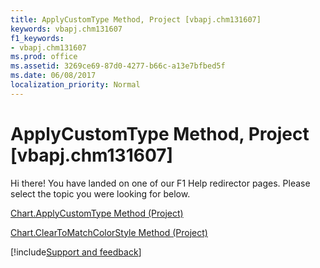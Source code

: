 ```yaml
---
title: ApplyCustomType Method, Project [vbapj.chm131607]
keywords: vbapj.chm131607
f1_keywords:
- vbapj.chm131607
ms.prod: office
ms.assetid: 3269ce69-87d0-4277-b66c-a13e7bfbed5f
ms.date: 06/08/2017
localization_priority: Normal
---
```



# ApplyCustomType Method, Project [vbapj.chm131607]

Hi there! You have landed on one of our F1 Help redirector pages. Please select the topic you were looking for below.

[Chart.ApplyCustomType Method (Project)](https://msdn.microsoft.com/library/2bfe88c2-198e-a039-ace6-4ba362ce09d6%28Office.15%29.aspx)

[Chart.ClearToMatchColorStyle Method (Project)](https://msdn.microsoft.com/library/b2592ff4-8410-fa5c-a270-d03d47156607%28Office.15%29.aspx)

[!include[Support and feedback](~/includes/feedback-boilerplate.md)]